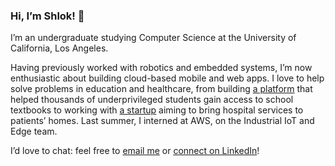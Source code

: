 ### Hi, I’m Shlok! 👋

I’m an undergraduate studying Computer Science at the University of California, Los Angeles.

Having previously worked with robotics and embedded systems, I’m now enthusiastic about building cloud-based mobile and web apps. I love to help solve problems in education and healthcare, from building [a platform](https://booksyndy.in/) that helped thousands of underprivileged students gain access to school textbooks to working with [a startup](https://www.sprinterhealth.com/) aiming to bring hospital services to patients’ homes. Last summer, I interned at AWS, on the Industrial IoT and Edge team.

I’d love to chat: feel free to [email me](mailto:shlokj@ucla.edu) or [connect on LinkedIn](https://www.linkedin.com/in/shlokj/)!
